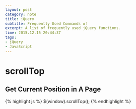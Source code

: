 ```yaml
---
layout: post
category: note
title: jQuery
subtitle: Frequently Used Commands of
excerpt: A list of frequently used jQuery functions.
time: 2015.12.15 20:44:37
tags:
- jQuery
- JavaScript
---
```


# scrollTop

## Get Current Position in A Page

{% highlight js %}
$(window).scrollTop();
{% endhighlight %}
